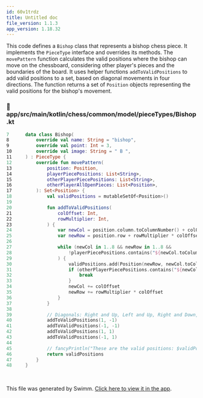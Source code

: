```yaml
---
id: 60v1trdz
title: Untitled doc
file_version: 1.1.3
app_version: 1.18.32
---
```


This code defines a `Bishop` class that represents a bishop chess piece. It implements the `PieceType` interface and overrides its methods. The `movePattern` function calculates the valid positions where the bishop can move on the chessboard, considering other player's pieces and the boundaries of the board. It uses helper functions `addToValidPositions` to add valid positions to a set, based on diagonal movements in four directions. The function returns a set of `Position` objects representing the valid positions for the bishop's movement.
<!-- NOTE-swimm-snippet: the lines below link your snippet to Swimm -->
### 📄 app/src/main/kotlin/chess/common/model/pieceTypes/Bishop.kt
```kotlin
7      data class Bishop(
8          override val name: String = "bishop",
9          override val point: Int = 3,
10         override val image: String = " B ",
11     ) : PieceType {
12         override fun movePattern(
13             position: Position,
14             playerPiecePositions: List<String>,
15             otherPlayerPiecePositions: List<String>,
16             otherPlayerAllOpenPieces: List<Position>,
17         ): Set<Position> {
18             val validPositions = mutableSetOf<Position>()
19     
20             fun addToValidPositions(
21                 colOffset: Int,
22                 rowMultiplier: Int,
23             ) {
24                 var newCol = position.column.toColumnNumber() + colOffset + 1
25                 var newRow = position.row + rowMultiplier * colOffset
26     
27                 while (newCol in 1..8 && newRow in 1..8 &&
28                     !playerPiecePositions.contains("${newCol.toColumn()}$newRow")
29                 ) {
30                     validPositions.add(Position(newRow, newCol.toColumn()))
31                     if (otherPlayerPiecePositions.contains("${newCol.toColumn()}$newRow")) {
32                         break
33                     }
34                     newCol += colOffset
35                     newRow += rowMultiplier * colOffset
36                 }
37             }
38     
39             // Diagonals: Right and Up, Left and Up, Right and Down, Left and Down
40             addToValidPositions(1, -1)
41             addToValidPositions(-1, -1)
42             addToValidPositions(1, 1)
43             addToValidPositions(-1, 1)
44     
45             // fancyPrintln("These are the valid positions: $validPositions")
46             return validPositions
47         }
48     }
```

<br/>

This file was generated by Swimm. [Click here to view it in the app](https://app.swimm.io/repos/Z2l0aHViJTNBJTNBQ2hlc3MlM0ElM0FvYnNjdXJlLXN0YXI=/docs/60v1trdz).
